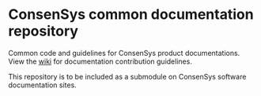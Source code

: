 # ConsenSys common documentation repository

Common code and guidelines for ConsenSys product documentations.
View the [wiki](https://github.com/ConsenSys/doc.common/wiki) for documentation contribution guidelines.

This repository is to be included as a submodule on ConsenSys software documentation sites.
